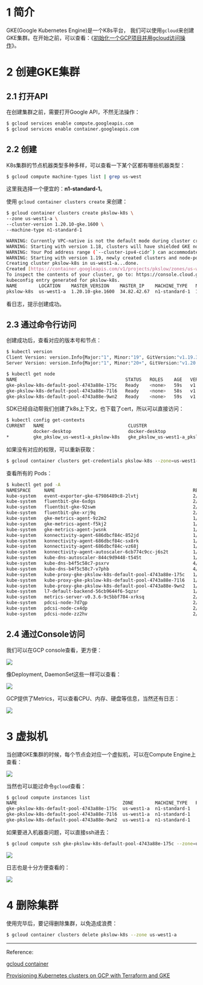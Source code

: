 # 1 简介

GKE(Google Kubernetes Engine)是一个K8s平台， 我们可以使用`gcloud`来创建GKE集群。在开始之前，可以查看：《[初始化一个GCP项目并用gcloud访问操作](https://www.pkslow.com/archives/init-gcp-sdk)》。



# 2 创建GKE集群

## 2.1 打开API

在创建集群之前，需要打开Google API，不然无法操作：

```bash
$ gcloud services enable compute.googleapis.com
$ gcloud services enable container.googleapis.com
```



## 2.2 创建

K8s集群的节点机器类型多种多样，可以查看一下某个区都有哪些机器类型：

```bash
$ gcloud compute machine-types list | grep us-west
```

这里我选择一个便宜的：**n1-standard-1**。



使用 `gcloud container clusters create` 来创建：

```bash
$ gcloud container clusters create pkslow-k8s \
--zone us-west1-a \
--cluster-version 1.20.10-gke.1600 \
--machine-type n1-standard-1

WARNING: Currently VPC-native is not the default mode during cluster creation. In the future, this will become the default mode and can be disabled using `--no-enable-ip-alias` flag. Use `--[no-]enable-ip-alias` flag to suppress this warning.
WARNING: Starting with version 1.18, clusters will have shielded GKE nodes by default.
WARNING: Your Pod address range (`--cluster-ipv4-cidr`) can accommodate at most 1008 node(s). 
WARNING: Starting with version 1.19, newly created clusters and node-pools will have COS_CONTAINERD as the default node image when no image type is specified.
Creating cluster pkslow-k8s in us-west1-a...done.                                                                                                                
Created [https://container.googleapis.com/v1/projects/pkslow/zones/us-west1-a/clusters/pkslow-k8s].
To inspect the contents of your cluster, go to: https://console.cloud.google.com/kubernetes/workload_/gcloud/us-west1-a/pkslow-k8s?project=pkslow
kubeconfig entry generated for pkslow-k8s.
NAME        LOCATION    MASTER_VERSION    MASTER_IP    MACHINE_TYPE   NODE_VERSION      NUM_NODES  STATUS
pkslow-k8s  us-west1-a  1.20.10-gke.1600  34.82.42.67  n1-standard-1  1.20.10-gke.1600  3          RUNNING
```

看日志，提示创建成功。



## 2.3 通过命令行访问

创建成功后，查看对应的版本号和节点：

```bash
$ kubectl version
Client Version: version.Info{Major:"1", Minor:"19", GitVersion:"v1.19.3", GitCommit:"1e11e4a2108024935ecfcb2912226cedeafd99df", GitTreeState:"clean", BuildDate:"2020-10-14T12:50:19Z", GoVersion:"go1.15.2", Compiler:"gc", Platform:"darwin/amd64"}
Server Version: version.Info{Major:"1", Minor:"20+", GitVersion:"v1.20.10-gke.1600", GitCommit:"ef8e9f64449d73f9824ff5838cea80e21ec6c127", GitTreeState:"clean", BuildDate:"2021-09-06T09:24:20Z", GoVersion:"go1.15.15b5", Compiler:"gc", Platform:"linux/amd64"}

$ kubectl get node
NAME                                        STATUS   ROLES    AGE   VERSION
gke-pkslow-k8s-default-pool-4743a88e-175c   Ready    <none>   59s   v1.20.10-gke.1600
gke-pkslow-k8s-default-pool-4743a88e-71l6   Ready    <none>   58s   v1.20.10-gke.1600
gke-pkslow-k8s-default-pool-4743a88e-9wn2   Ready    <none>   59s   v1.20.10-gke.1600
```



SDK已经自动帮我们创建了k8s上下文，也下载了cert，所以可以直接访问：

```bash
$ kubectl config get-contexts
CURRENT   NAME                               CLUSTER                            AUTHINFO                           NAMESPACE
          docker-desktop                     docker-desktop                     docker-desktop                     
*         gke_pkslow_us-west1-a_pkslow-k8s   gke_pkslow_us-west1-a_pkslow-k8s   gke_pkslow_us-west1-a_pkslow-k8s 
```



如果没有对应的权限，可以重新获取：

```bash
$ gcloud container clusters get-credentials pkslow-k8s --zone=us-west1-a
```



查看所有的 Pods：

```bash
$ kubectl get pod -A
NAMESPACE     NAME                                                   READY   STATUS    RESTARTS   AGE
kube-system   event-exporter-gke-67986489c8-2lvtj                    2/2     Running   0          4m14s
kube-system   fluentbit-gke-6xdgs                                    2/2     Running   0          3m59s
kube-system   fluentbit-gke-92swm                                    2/2     Running   0          3m58s
kube-system   fluentbit-gke-xrj9q                                    2/2     Running   0          3m59s
kube-system   gke-metrics-agent-9z2m2                                1/1     Running   0          3m59s
kube-system   gke-metrics-agent-f5kj2                                1/1     Running   0          3m59s
kube-system   gke-metrics-agent-jwsnk                                1/1     Running   0          3m58s
kube-system   konnectivity-agent-686dbcf84c-852jd                    1/1     Running   0          3m28s
kube-system   konnectivity-agent-686dbcf84c-sx8rk                    1/1     Running   0          4m9s
kube-system   konnectivity-agent-686dbcf84c-vz68j                    1/1     Running   0          3m29s
kube-system   konnectivity-agent-autoscaler-6cb774c9cc-j6s2t         1/1     Running   0          4m9s
kube-system   kube-dns-autoscaler-844c9d9448-t545t                   1/1     Running   0          4m9s
kube-system   kube-dns-b4f5c58c7-psxrv                               4/4     Running   0          4m10s
kube-system   kube-dns-b4f5c58c7-v7phb                               4/4     Running   0          3m34s
kube-system   kube-proxy-gke-pkslow-k8s-default-pool-4743a88e-175c   1/1     Running   0          2m34s
kube-system   kube-proxy-gke-pkslow-k8s-default-pool-4743a88e-71l6   1/1     Running   0          3m53s
kube-system   kube-proxy-gke-pkslow-k8s-default-pool-4743a88e-9wn2   1/1     Running   0          2m56s
kube-system   l7-default-backend-56cb9644f6-5qzsr                    1/1     Running   0          4m15s
kube-system   metrics-server-v0.3.6-9c5bbf784-xrksq                  2/2     Running   0          3m19s
kube-system   pdcsi-node-7d7gp                                       2/2     Running   0          3m58s
kube-system   pdcsi-node-cx4dp                                       2/2     Running   0          3m59s
kube-system   pdcsi-node-zz2hv                                       2/2     Running   0          3m59s
```



## 2.4 通过Console访问

我们可以在GCP console查看，更方便：

![](https://pkslow.oss-cn-shenzhen.aliyuncs.com/images/2021/11/create-gke-with-gcloud.cluster-info.png)



像Deployment, DaemonSet这些一样可以查看：

![](https://pkslow.oss-cn-shenzhen.aliyuncs.com/images/2021/11/create-gke-with-gcloud.workloads.png)



GCP提供了Metrics，可以查看CPU、内存、硬盘等信息，当然还有日志：

![](https://pkslow.oss-cn-shenzhen.aliyuncs.com/images/2021/11/create-gke-with-gcloud.workloads-cpu-mem.png)



# 3 虚拟机

当创建GKE集群的时候，每个节点会对应一个虚拟机，可以在Compute Engine上查看：

![](https://pkslow.oss-cn-shenzhen.aliyuncs.com/images/2021/11/create-gke-with-gcloud.vm.png)



当然也可以能过命令`gcloud`查看：

```bash
$ gcloud compute instances list
NAME                                       ZONE        MACHINE_TYPE   PREEMPTIBLE  INTERNAL_IP  EXTERNAL_IP    STATUS
gke-pkslow-k8s-default-pool-4743a88e-175c  us-west1-a  n1-standard-1               10.138.0.3   34.105.xx.xxx  RUNNING
gke-pkslow-k8s-default-pool-4743a88e-71l6  us-west1-a  n1-standard-1               10.138.0.2   35.247.xx.xxx  RUNNING
gke-pkslow-k8s-default-pool-4743a88e-9wn2  us-west1-a  n1-standard-1               10.138.0.4   35.199.xx.xxx  RUNNING
```



如果要进入机器查问题，可以直接ssh进去：

```bash
$ gcloud compute ssh gke-pkslow-k8s-default-pool-4743a88e-175c --zone=us-west1-a
```

![](https://pkslow.oss-cn-shenzhen.aliyuncs.com/images/2021/11/create-gke-with-gcloud.vm-ssh.png)



日志也是十分方便查看的：

![](https://pkslow.oss-cn-shenzhen.aliyuncs.com/images/2021/11/create-gke-with-gcloud.vm-log.png)



# 4 删除集群

使用完毕后，要记得删除集群，以免造成浪费：

```bash
$ gcloud container clusters delete pkslow-k8s --zone us-west1-a
```



---

Reference:

[gcloud container](https://cloud.google.com/sdk/gcloud/reference/container/clusters/create)

[Provisioning Kubernetes clusters on GCP with Terraform and GKE](https://learnk8s.io/terraform-gke)

